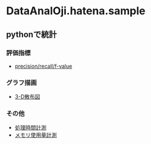 # DataAnalOji.hatena.sample

## pythonで統計

### 評価指標
- [precision/recall/f-value](/python_samples/blog_precision_recall_f-value.ipynb)

### グラフ描画
- [3-D散布図](/python_samples/blog_plot_3-D_scatter_graph.ipynb)

### その他
- [処理時間計測](/python_samples/blog_processing_time.ipynb)
- [メモリ使用量計測](/python_samples/blog_memory_usage.py)
